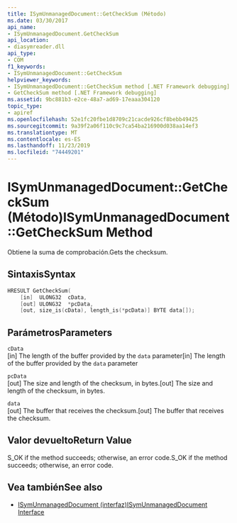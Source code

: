 ```yaml
---
title: ISymUnmanagedDocument::GetCheckSum (Método)
ms.date: 03/30/2017
api_name:
- ISymUnmanagedDocument.GetCheckSum
api_location:
- diasymreader.dll
api_type:
- COM
f1_keywords:
- ISymUnmanagedDocument::GetCheckSum
helpviewer_keywords:
- ISymUnmanagedDocument::GetCheckSum method [.NET Framework debugging]
- GetCheckSum method [.NET Framework debugging]
ms.assetid: 9bc881b3-e2ce-48a7-ad69-17eaaa304120
topic_type:
- apiref
ms.openlocfilehash: 52e1fc20fbe1d8709c21cacde926cf8bebb49425
ms.sourcegitcommit: 9a39f2a06f110c9c7ca54ba216900d038aa14ef3
ms.translationtype: MT
ms.contentlocale: es-ES
ms.lasthandoff: 11/23/2019
ms.locfileid: "74449201"
---
```

# <a name="isymunmanageddocumentgetchecksum-method"></a><span data-ttu-id="72716-102">ISymUnmanagedDocument::GetCheckSum (Método)</span><span class="sxs-lookup"><span data-stu-id="72716-102">ISymUnmanagedDocument::GetCheckSum Method</span></span>
<span data-ttu-id="72716-103">Obtiene la suma de comprobación.</span><span class="sxs-lookup"><span data-stu-id="72716-103">Gets the checksum.</span></span>  
  
## <a name="syntax"></a><span data-ttu-id="72716-104">Sintaxis</span><span class="sxs-lookup"><span data-stu-id="72716-104">Syntax</span></span>  
  
```cpp  
HRESULT GetCheckSum(  
    [in]  ULONG32  cData,  
    [out] ULONG32  *pcData,  
    [out, size_is(cData), length_is(*pcData)] BYTE data[]);  
```  
  
## <a name="parameters"></a><span data-ttu-id="72716-105">Parámetros</span><span class="sxs-lookup"><span data-stu-id="72716-105">Parameters</span></span>  
 `cData`  
 <span data-ttu-id="72716-106">[in] The length of the buffer provided by the `data` parameter</span><span class="sxs-lookup"><span data-stu-id="72716-106">[in] The length of the buffer provided by the `data` parameter</span></span>  
  
 `pcData`  
 <span data-ttu-id="72716-107">[out] The size and length of the checksum, in bytes.</span><span class="sxs-lookup"><span data-stu-id="72716-107">[out] The size and length of the checksum, in bytes.</span></span>  
  
 `data`  
 <span data-ttu-id="72716-108">[out] The buffer that receives the checksum.</span><span class="sxs-lookup"><span data-stu-id="72716-108">[out] The buffer that receives the checksum.</span></span>  
  
## <a name="return-value"></a><span data-ttu-id="72716-109">Valor devuelto</span><span class="sxs-lookup"><span data-stu-id="72716-109">Return Value</span></span>  
 <span data-ttu-id="72716-110">S_OK if the method succeeds; otherwise, an error code.</span><span class="sxs-lookup"><span data-stu-id="72716-110">S_OK if the method succeeds; otherwise, an error code.</span></span>  
  
## <a name="see-also"></a><span data-ttu-id="72716-111">Vea también</span><span class="sxs-lookup"><span data-stu-id="72716-111">See also</span></span>

- [<span data-ttu-id="72716-112">ISymUnmanagedDocument (interfaz)</span><span class="sxs-lookup"><span data-stu-id="72716-112">ISymUnmanagedDocument Interface</span></span>](../../../../docs/framework/unmanaged-api/diagnostics/isymunmanageddocument-interface.md)
